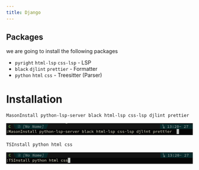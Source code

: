 ```yaml
---
title: Django
---
```



## Packages
we are going to install the following packages
* `pyright` `html-lsp` `css-lsp`  - LSP
* `black` `djlint` `prettier`               - Formatter
* `python` `html` `css`                     - Treesitter (Parser)


# Installation

```
MasonInstall python-lsp-server black html-lsp css-lsp djlint prettier
```
![MasonInstall](/img/docs/example/django/mason.png)

```
TSInstall python html css
```
![TSInstall](/img/docs/example/django/treesitter.png)

